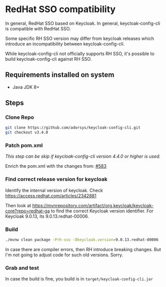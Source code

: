 # RedHat SSO compatibility

In general, RedHat SSO based on Keycloak. In general, keycloak-config-cli is compatible with RedHat SSO.

Some specific RH SSO version may differ from keycloak releases which introduce an incompatibility between keycloak-config-cli.

While keycloak-config-cli not officially supports RH SSO, it's possible to build keycloak-config-cli against RH SSO.

## Requirements installed on system

- Java JDK 8+

## Steps

### Clone Repo

```bash
git clone https://github.com/adorsys/keycloak-config-cli.git
git checkout v3.4.0
```

### Patch pom.xml

_This step can be skip if keycloak-config-cli version 4.4.0 or higher is used._

Enrich the pom.xml with the changes from: [#583](https://github.com/adorsys/keycloak-config-cli/pull/583)

### Find correct release version for keycloak

Identify the internal version of keycloak. Check https://access.redhat.com/articles/2342881

Then look at https://mvnrepository.com/artifact/org.keycloak/keycloak-core?repo=redhat-ga to find the correct Keycloak version identifier. For Keycloak 9.0.13, its 9.0.13.redhat-00006.

### Build

```bash
./mvnw clean package -Prh-sso -Dkeycloak.version=9.0.13.redhat-00006
```

In case there are compiler errors, then RH introduce breaking changes. But I'm not going to adjust code for such old versions. Sorry.

### Grab and test

In case the build is fine, you build is in `target/keycloak-config-cli.jar`
